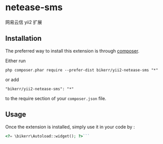 netease-sms
===========
网易云信 yii2 扩展

Installation
------------

The preferred way to install this extension is through [composer](http://getcomposer.org/download/).

Either run

```
php composer.phar require --prefer-dist bikerr/yii2-netease-sms "*"
```

or add

```
"bikerr/yii2-netease-sms": "*"
```

to the require section of your `composer.json` file.


Usage
-----

Once the extension is installed, simply use it in your code by  :

```php
<?= \bikerr\Autoload::widget(); ?>```
